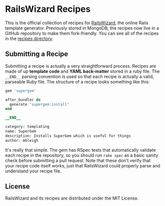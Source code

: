 # RailsWizard Recipes

This is the official collection of recipes for [RailsWizard][1], the
online Rails template generator. Previously stored in MongoDB, the
recipes now live in a GitHub repository to make them fork-friendly. You
can see all of the recipes in the [recipes directory][2].

## Submitting a Recipe

Submitting a recipe is actually a very straightforward process. Recipes
are made of up **template code** and **YAML back-matter** stored in a
ruby file. The `__END__` parsing convention is used so that each recipe
is actually a valid, parseable Ruby file. The structure of a recipe 
looks something like this:

```ruby
gem 'supergem'

after_bundler do
  generate "supergem:install"
end

__END__

category: templating
name: SuperGem
description: Installs SuperGem which is useful for things
author: mbleigh
```

It's really that simple. The gem has RSpec tests that automatically
validate each recipe in the repository, so you should run `rake spec`
as a basic sanity check before submitting a pull request. Note that
these don't verify that your recipe code itself works, just that
RailsWizard could properly parse and understand your recipe file.

## License

RailsWizard and its recipes are distributed under the MIT License.

[1]:http://railswizard.org/
[2]:https://github.com/intridea/railswizard/tree/master/recipes
